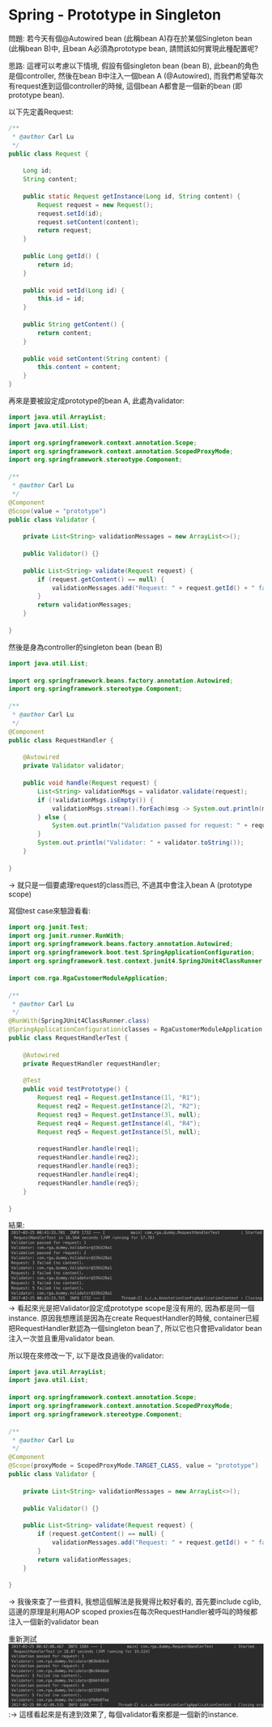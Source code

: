 # Spring - Prototype in Singleton

問題: 若今天有個@Autowired bean \(此稱bean A\)存在於某個Singleton bean \(此稱bean B\)中, 且bean A必須為prototype bean, 請問該如何實現此種配置呢?

思路: 這裡可以考慮以下情境, 假設有個singleton bean \(bean B\), 此bean的角色是個controller, 然後在bean B中注入一個bean A \(@Autowired\), 而我們希望每次有request進到這個controller的時候, 這個bean A都會是一個新的bean \(即prototype bean\).

以下先定義Request:

```java
/**
 * @author Carl Lu
 */
public class Request {

    Long id;
    String content;

    public static Request getInstance(Long id, String content) {
        Request request = new Request();
        request.setId(id);
        request.setContent(content);
        return request;
    }

    public Long getId() {
        return id;
    }

    public void setId(Long id) {
        this.id = id;
    }

    public String getContent() {
        return content;
    }

    public void setContent(String content) {
        this.content = content;
    }
}
```

再來是要被設定成prototype的bean A, 此處為validator:

```java
import java.util.ArrayList;
import java.util.List;

import org.springframework.context.annotation.Scope;
import org.springframework.context.annotation.ScopedProxyMode;
import org.springframework.stereotype.Component;

/**
 * @author Carl Lu
 */
@Component
@Scope(value = "prototype")
public class Validator {

    private List<String> validationMessages = new ArrayList<>();

    public Validator() {}

    public List<String> validate(Request request) {
        if (request.getContent() == null) {
            validationMessages.add("Request: " + request.getId() + " failed (no content).");
        }
        return validationMessages;
    }

}
```

然後是身為controller的singleton bean \(bean B\)

```java
import java.util.List;

import org.springframework.beans.factory.annotation.Autowired;
import org.springframework.stereotype.Component;

/**
 * @author Carl Lu
 */
@Component
public class RequestHandler {

    @Autowired
    private Validator validator;

    public void handle(Request request) {
        List<String> validationMsgs = validator.validate(request);
        if (!validationMsgs.isEmpty()) {
            validationMsgs.stream().forEach(msg -> System.out.println(msg));
        } else {
            System.out.println("Validation passed for request: " + request.getId());
        }
        System.out.println("Validator: " + validator.toString());
    }

}
```

-&gt; 就只是一個要處理request的class而已, 不過其中會注入bean A \(prototype scope\)

寫個test case來驗證看看:

```java
import org.junit.Test;
import org.junit.runner.RunWith;
import org.springframework.beans.factory.annotation.Autowired;
import org.springframework.boot.test.SpringApplicationConfiguration;
import org.springframework.test.context.junit4.SpringJUnit4ClassRunner;

import com.rga.RgaCustomerModuleApplication;

/**
 * @author Carl Lu
 */
@RunWith(SpringJUnit4ClassRunner.class)
@SpringApplicationConfiguration(classes = RgaCustomerModuleApplication.class)
public class RequestHandlerTest {

    @Autowired
    private RequestHandler requestHandler;

    @Test
    public void testPrototype() {
        Request req1 = Request.getInstance(1l, "R1");
        Request req2 = Request.getInstance(2l, "R2");
        Request req3 = Request.getInstance(3l, null);
        Request req4 = Request.getInstance(4l, "R4");
        Request req5 = Request.getInstance(5l, null);

        requestHandler.handle(req1);
        requestHandler.handle(req2);
        requestHandler.handle(req3);
        requestHandler.handle(req4);
        requestHandler.handle(req5);
    }

}
```

結果:![](/assets/1.14-001.png)-&gt; 看起來光是把Validator設定成prototype scope是沒有用的, 因為都是同一個instance. 原因我想應該是因為在create RequestHandler的時候, container已經把RequestHandler默認為一個singleton bean了, 所以它也只會把validator bean注入一次並且重用validator bean.

所以現在來修改一下, 以下是改良過後的validator:

```java
import java.util.ArrayList;
import java.util.List;

import org.springframework.context.annotation.Scope;
import org.springframework.context.annotation.ScopedProxyMode;
import org.springframework.stereotype.Component;

/**
 * @author Carl Lu
 */
@Component
@Scope(proxyMode = ScopedProxyMode.TARGET_CLASS, value = "prototype")
public class Validator {

    private List<String> validationMessages = new ArrayList<>();

    public Validator() {}

    public List<String> validate(Request request) {
        if (request.getContent() == null) {
            validationMessages.add("Request: " + request.getId() + " failed (no content).");
        }
        return validationMessages;
    }

}
```

-&gt; 我後來查了一些資料, 我想這個解法是我覺得比較好看的, 首先要include cglib, 這邊的原理是利用AOP scoped proxies在每次RequestHandler被呼叫的時候都注入一個新的validator bean

重新測試![](/assets/1.14-002.png):-&gt; 這樣看起來是有達到效果了, 每個validator看來都是一個新的instance.

